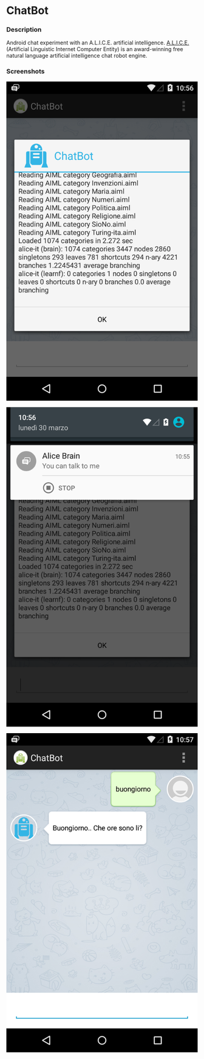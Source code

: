 ChatBot
=============
### Description
Android chat experiment with an A.L.I.C.E. artificial intelligence.
[A.L.I.C.E.](http://www.alicebot.org/about.html) (Artificial Linguistic Internet Computer Entity) is an award-winning free natural language artificial intelligence chat robot engine.

### Screenshots
![Demo](art/device-2015-03-30-105630.png)

![Demo](art/device-2015-03-30-105702.png)

![Demo](art/device-2015-03-30-105802.png)